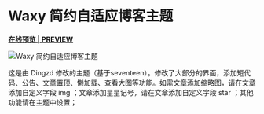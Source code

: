 # Waxy 简约自适应博客主题

**[在线预览 | PREVIEW ](https://www.idzd.top)**

![Waxy 简约自适应博客主题](https://github.com/dingzd1995/typecho-theme-waxy/blob/master/screenshot.png)

这是由 Dingzd 修改的主题（基于seventeen）。修改了大部分的界面，添加短代码、公告、文章置顶、懒加载、查看大图等功能。如需文章添加缩略图，请在文章添加自定义字段 img ；文章添加星星记号，请在文章添加自定义字段 star ；其他功能请在主题中设置；
